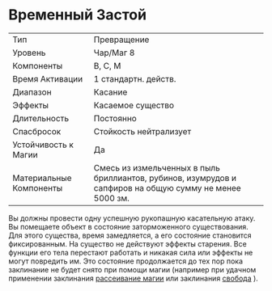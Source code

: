 
# Временный Застой

| | |
|---|---|
|Тип|Превращение|
|Уровень| Чар/Маг 8|
|Компоненты| В, С, М|
|Время Активации| 1 стандартн. действ.|
|Диапазон| Касание|
|Эффекты| Касаемое существо|
|Длительность| Постоянно|
|Спасбросок| Стойкость нейтрализует|
|Устойчивость к Магии| Да|
|Материальные Компоненты| Смесь из измельченных в пыль бриллиантов, рубинов, изумрудов и сапфиров на общую сумму не менее 5000 зм.|

Вы должны провести одну успешную рукопашную касательную атаку. Вы помещаете объект в состояние заторможенного существования. Для этого существа, время замедляется, а его состояние становится фиксированным. На существо не действуют эффекты старения. Все функции его тела перестают работать и никакая сила или эффекты не могут повредить им. Это состояние продолжается до тех пор пока заклинание не будет снято при помощи магии (например при удачном применении заклинания [рассеивание магии](рассеивание-магии.md) или заклинания [свобода](свобода.md) ).
